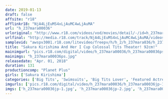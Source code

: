 ```yaml
---
date: 2019-01-13
draft: false
affsite: "r18"
afflinkr18: "NjA4LjEuMS4xLjAuMC4wLjAuMA"
url: "h_237mara00036"
urloriginal: "http://www.r18.com/videos/vod/movies/detail/-/id=h_237mara00036"
urlfinal: "http://media.r18.com/track/NjA4LjEuMS4xLjAuMC4wLjAuMA/videos/vod/movies/detail/-/id=h_237mara00036"
samplevid: "awspv3001.r18.com/litevideo/freepv/h/h_2/h_237mara036/h_237mara036_dmb_w.mp4"
title: "Sakura Kirishima And Her I Cup Colossal Tits Theater! 92cm!"
mainimgurl: "pics.r18.com/digital/video/h_237mara00036/h_237mara00036ps.jpg"
mainimgs: "h_237mara00036ps.jpg"
releasedate: "Apr. 01, 2018"
duration: 131
productioncomp: "Planet Plus"
girls: ['Sakura Kirishima']
categories: ['Big Tits', 'Swimsuits', 'Big Tits Lover', 'Featured Actress', 'Creampie', 'Titty Fuck', 'Hi-Def']
imgurls: ['pics.r18.com/digital/video/h_237mara00036/h_237mara00036jp-1.jpg', 'pics.r18.com/digital/video/h_237mara00036/h_237mara00036jp-2.jpg', 'pics.r18.com/digital/video/h_237mara00036/h_237mara00036jp-3.jpg', 'pics.r18.com/digital/video/h_237mara00036/h_237mara00036jp-4.jpg', 'pics.r18.com/digital/video/h_237mara00036/h_237mara00036jp-5.jpg', 'pics.r18.com/digital/video/h_237mara00036/h_237mara00036jp-6.jpg', 'pics.r18.com/digital/video/h_237mara00036/h_237mara00036jp-7.jpg', 'pics.r18.com/digital/video/h_237mara00036/h_237mara00036jp-8.jpg', 'pics.r18.com/digital/video/h_237mara00036/h_237mara00036jp-9.jpg', 'pics.r18.com/digital/video/h_237mara00036/h_237mara00036jp-10.jpg', 'pics.r18.com/digital/video/h_237mara00036/h_237mara00036jp-11.jpg', 'pics.r18.com/digital/video/h_237mara00036/h_237mara00036jp-12.jpg', 'pics.r18.com/digital/video/h_237mara00036/h_237mara00036jp-13.jpg', 'pics.r18.com/digital/video/h_237mara00036/h_237mara00036jp-14.jpg', 'pics.r18.com/digital/video/h_237mara00036/h_237mara00036jp-15.jpg', 'pics.r18.com/digital/video/h_237mara00036/h_237mara00036jp-16.jpg', 'pics.r18.com/digital/video/h_237mara00036/h_237mara00036jp-17.jpg', 'pics.r18.com/digital/video/h_237mara00036/h_237mara00036jp-18.jpg', 'pics.r18.com/digital/video/h_237mara00036/h_237mara00036jp-19.jpg', 'pics.r18.com/digital/video/h_237mara00036/h_237mara00036jp-20.jpg']
imgs: ['h_237mara00036jp-1.jpg', 'h_237mara00036jp-2.jpg', 'h_237mara00036jp-3.jpg', 'h_237mara00036jp-4.jpg', 'h_237mara00036jp-5.jpg', 'h_237mara00036jp-6.jpg', 'h_237mara00036jp-7.jpg', 'h_237mara00036jp-8.jpg', 'h_237mara00036jp-9.jpg', 'h_237mara00036jp-10.jpg', 'h_237mara00036jp-11.jpg', 'h_237mara00036jp-12.jpg', 'h_237mara00036jp-13.jpg', 'h_237mara00036jp-14.jpg', 'h_237mara00036jp-15.jpg', 'h_237mara00036jp-16.jpg', 'h_237mara00036jp-17.jpg', 'h_237mara00036jp-18.jpg', 'h_237mara00036jp-19.jpg', 'h_237mara00036jp-20.jpg']
---
```

